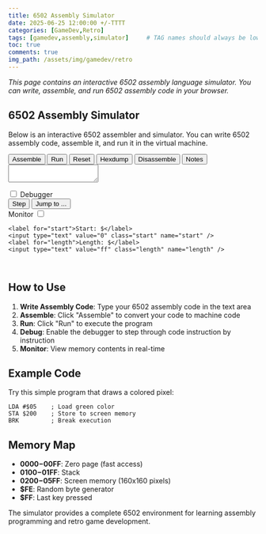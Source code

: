 ```yaml
---
title: 6502 Assembly Simulator
date: 2025-06-25 12:00:00 +/-TTTT
categories: [GameDev,Retro]
tags: [gamedev,assembly,simulator]     # TAG names should always be lowercase
toc: true
comments: true
img_path: /assets/img/gamedev/retro
---
```

_This page contains an interactive 6502 assembly language simulator. You can write, assemble, and run 6502 assembly code in your browser._

## 6502 Assembly Simulator

Below is an interactive 6502 assembler and simulator. You can write 6502 assembly code, assemble it, and run it in the virtual machine.

<div class="widget">
  <div class="buttons">
    <input type="button" value="Assemble" class="assembleButton" />
    <input type="button" value="Run" class="runButton" />
    <input type="button" value="Reset" class="resetButton" />
    <input type="button" value="Hexdump" class="hexdumpButton" />
    <input type="button" value="Disassemble" class="disassembleButton" />
    <input type="button" value="Notes" class="notesButton" />
  </div>

  <textarea class="code"></textarea>

  <canvas class="screen" width="160" height="160"></canvas>

  <div class="debugger">
    <input type="checkbox" class="debug" name="debug" />
    <label for="debug">Debugger</label>
    <div class="minidebugger"></div>
    <div class="buttons">
      <input type="button" value="Step" class="stepButton" />
      <input type="button" value="Jump to ..." class="gotoButton" />
    </div>
  </div>

  <div class="monitorControls">
    <label for="monitoring">Monitor</label>
    <input type="checkbox" class="monitoring" name="monitoring" />

    <label for="start">Start: $</label>
    <input type="text" value="0" class="start" name="start" />
    <label for="length">Length: $</label>
    <input type="text" value="ff" class="length" name="length" />
  </div>
  <div class="monitor"><pre><code></code></pre></div>
  <div class="messages"><pre><code></code></pre></div>

  <div class="notes" style="display: none">Notes:

Memory location $fe contains a new random byte on every instruction.
Memory location $ff contains the ascii code of the last key pressed.

Memory locations $200 to $5ff map to the screen pixels. Different values will
draw different colour pixels. The colours are:

$0: Black
$1: White
$2: Red
$3: Cyan
$4: Purple
$5: Green
$6: Blue
$7: Yellow
$8: Orange
$9: Brown
$a: Light red
$b: Dark grey
$c: Grey
$d: Light green
$e: Light blue
$f: Light grey
  </div>
</div>

<link rel="stylesheet" href="/assets/js/6502js/style.css" type="text/css" />
<script src="/assets/js/6502js/es5-shim.js"></script>
<script src="https://ajax.googleapis.com/ajax/libs/jquery/1.7.2/jquery.min.js"></script>
<script src="/assets/js/6502js/assembler.js"></script>

## How to Use

1. **Write Assembly Code**: Type your 6502 assembly code in the text area
2. **Assemble**: Click "Assemble" to convert your code to machine code
3. **Run**: Click "Run" to execute the program
4. **Debug**: Enable the debugger to step through code instruction by instruction
5. **Monitor**: View memory contents in real-time

## Example Code

Try this simple program that draws a colored pixel:

```assembly
LDA #$05    ; Load green color
STA $200    ; Store to screen memory
BRK         ; Break execution
```

## Memory Map

- **$0000-$00FF**: Zero page (fast access)
- **$0100-$01FF**: Stack
- **$0200-$05FF**: Screen memory (160x160 pixels)
- **$FE**: Random byte generator
- **$FF**: Last key pressed

The simulator provides a complete 6502 environment for learning assembly programming and retro game development. 